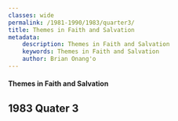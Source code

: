 ```yaml
---
classes: wide
permalink: /1981-1990/1983/quarter3/
title: Themes in Faith and Salvation
metadata:
    description: Themes in Faith and Salvation
    keywords: Themes in Faith and Salvation
    author: Brian Onang'o
---
```


#### Themes in Faith and Salvation

## 1983 Quater 3
